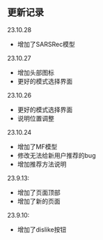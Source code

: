 ## 更新记录

23.10.28
* 增加了SARSRec模型


23.10.27
* 增加头部图标
* 更好的模式选择界面

23.10.26
* 更好的模式选择界面
* 说明位置调整

23.10.24
* 增加了MF模型
* 修改无法给新用户推荐的bug
* 增加推荐方法说明

23.9.13:
* 增加了页面顶部
* 增加了新的页面

23.9.10:
* 增加了dislike按钮
